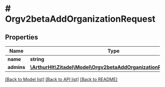 # # Orgv2betaAddOrganizationRequest

## Properties

Name | Type | Description | Notes
------------ | ------------- | ------------- | -------------
**name** | **string** |  |
**admins** | [**\ArthurHlt\Zitadel\Model\Orgv2betaAddOrganizationRequestAdmin[]**](Orgv2betaAddOrganizationRequestAdmin.md) |  | [optional]

[[Back to Model list]](../../README.md#models) [[Back to API list]](../../README.md#endpoints) [[Back to README]](../../README.md)
